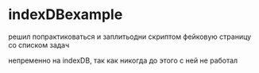 # indexDBexample
решил попрактиковаться и заплитьодни скриптом фейковую страницу со списком задач


непременно на indexDB, так как никогда до этого с ней не работал
